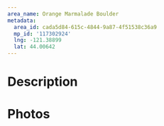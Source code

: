 ```yaml
---
area_name: Orange Marmalade Boulder
metadata:
  area_id: cada5d84-615c-4844-9a87-4f51538c36a9
  mp_id: '117302924'
  lng: -121.38899
  lat: 44.00642
---
```

# Description

# Photos

